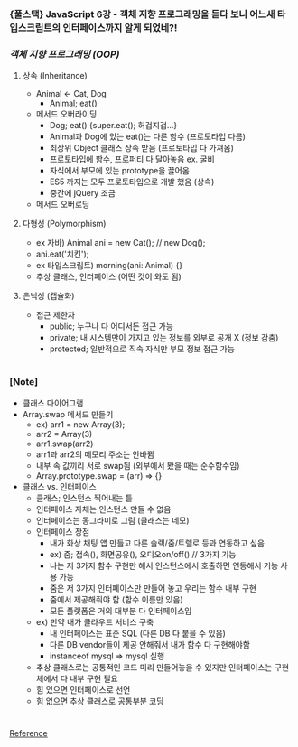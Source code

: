 ### {풀스택} JavaScript 6강 - 객체 지향 프로그래밍을 듣다 보니 어느새 타입스크립트의 인터페이스까지 알게 되었네?!

### _객체 지향 프로그래밍 (OOP)_

1. 상속 (Inheritance)

   - Animal <- Cat, Dog
     - Animal; eat()
   - 메서드 오버라이딩
     - Dog; eat() {super.eat(); 허겁지겁...}
     - Animal과 Dog에 있는 eat()는 다른 함수 (프로토타입 다름)
     - 최상위 Object 클래스 상속 받음 (프로토타입 다 가져옴)
     - 프로토타입에 함수, 프로퍼티 다 달아놓음 ex. 굴비
     - 자식에서 부모에 있는 prototype을 끌어옴
     - ES5 까지는 모두 프로토타입으로 개발 했음 (상속)
     - 중간에 jQuery 조금
   - 메서드 오버로딩

2. 다형성 (Polymorphism)
   - ex 자바) Animal ani = new Cat(); // new Dog();
   - ani.eat('치킨');
   - ex 타입스크립트) morning(ani: Animal) {}
   - 추상 클래스, 인터페이스 (어떤 것이 와도 됨)
3. 은닉성 (캡슐화)
   - 접근 제한자
     - public; 누구나 다 어디서든 접근 가능
     - private; 내 시스템만이 가지고 있는 정보를 외부로 공개 X (정보 감춤)
     - protected; 일반적으로 직속 자식만 부모 정보 접근 가능

#

### [Note]

- 클래스 다이어그램
- Array.swap 메서드 만들기
  - ex) arr1 = new Array(3);
  - arr2 = Array(3)
  - arr1.swap(arr2)
  - arr1과 arr2의 메모리 주소는 안바뀜
  - 내부 속 값끼리 서로 swap됨 (외부에서 봤을 때는 순수함수임)
  - Array.prototype.swap = (arr) => {}
- 클래스 vs. 인터페이스
  - 클래스; 인스턴스 찍어내는 틀
  - 인터페이스 자체는 인스턴스 만들 수 없음
  - 인터페이스는 동그라미로 그림 (클래스는 네모)
  - 인터페이스 장점
    - 내가 화상 채팅 앱 만들고 다른 슬랙/줌/트렐로 등과 연동하고 싶음
    - ex) 줌; 접속(), 화면공유(), 오디오on/off() // 3가지 기능
    - 나는 저 3가지 함수 구현만 해서 인스턴스에서 호출하면 연동해서 기능 사용 가능
    - 줌은 저 3가지 인터페이스만 만들어 놓고 우리는 함수 내부 구현
    - 줌에서 제공해줘야 함 (함수 이름만 있음)
    - 모든 플랫폼은 거의 대부분 다 인터페이스임
  - ex) 만약 내가 클라우드 서비스 구축
    - 내 인터페이스는 표준 SQL (다른 DB 다 붙을 수 있음)
    - 다른 DB vendor들이 제공 안해줘서 내가 함수 다 구현해야함
    - instanceof mysql => mysql 실행
  - 추상 클래스로는 공통적인 코드 미리 만들어놓을 수 있지만 인터페이스는 구현체에서 다 내부 구현 필요
  - 힘 있으면 인터페이스로 선언
  - 힘 없으면 추상 클래스로 공통부분 코딩

#

[Reference](https://www.youtube.com/watch?v=8DkMLlaCo1s&list=PLEOnZ6GeucBW11uFNvzxToKym9Zv74hxh&index=7)
